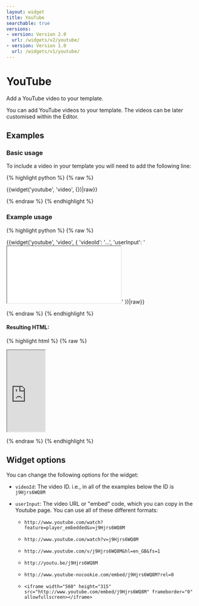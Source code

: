 ```yaml
---
layout: widget
title: YouTube
searchable: true
versions:
- version: Version 2.0
  url: /widgets/v2/youtube/
- version: Version 1.0
  url: /widgets/v1/youtube/
---
```


# YouTube

Add a YouTube video to your template.

You can add YouTube videos to your template. The videos can be later customised within the Editor. 

## Examples

### Basic usage

To include a video in your template you will need to add the following line:

{% highlight python %}
{% raw %}

{{widget('youtube', 'video', {})|raw}}

{% endraw %}
{% endhighlight %}

### Example usage

{% highlight python %}
{% raw %}

{{widget('youtube', 'video', {
  'videoId': '...',
  'userInput': '<iframe src="..." allowfullscreen></iframe>'
})|raw}}

{% endraw %}
{% endhighlight %}

#### Resulting HTML:

{% highlight html %}
{% raw %}

<div id="page-zones__template-widgets__video" data-name="youtube" class="widget  widget--template-widget">
  <div class="bk-youtube  youtube  widget__youtube">
    <div class="embed-wrap  embed-wrap--video  youtube__embed-wrap">
      <iframe class="iframe  iframe--video  youtube__iframe" width='100' height='215' src="https://www.youtube.com/embed/j9Hjrs6WQ8M?wmode=transparent"></iframe>
    </div>
  </div>
</div>

{% endraw %}
{% endhighlight %}

## Widget options

You can change the following options for the widget:

* `videoId`: The video ID. i.e., in all of the examples below the ID is `j9Hjrs6WQ8M`

* `userInput`: The video URL or "embed" code, which you can copy in the Youtube page. You can use all of these different formats:

  * `http://www.youtube.com/watch?feature=player_embedded&v=j9Hjrs6WQ8M`

  * `http://www.youtube.com/watch?v=j9Hjrs6WQ8M`

  * `http://www.youtube.com/v/j9Hjrs6WQ8M&hl=en_GB&fs=1`

  * `http://youtu.be/j9Hjrs6WQ8M`

  * `http://www.youtube-nocookie.com/embed/j9Hjrs6WQ8M?rel=0`

  * `<iframe width="560" height="315" src="http://www.youtube.com/embed/j9Hjrs6WQ8M" frameborder="0" allowfullscreen></iframe>`
